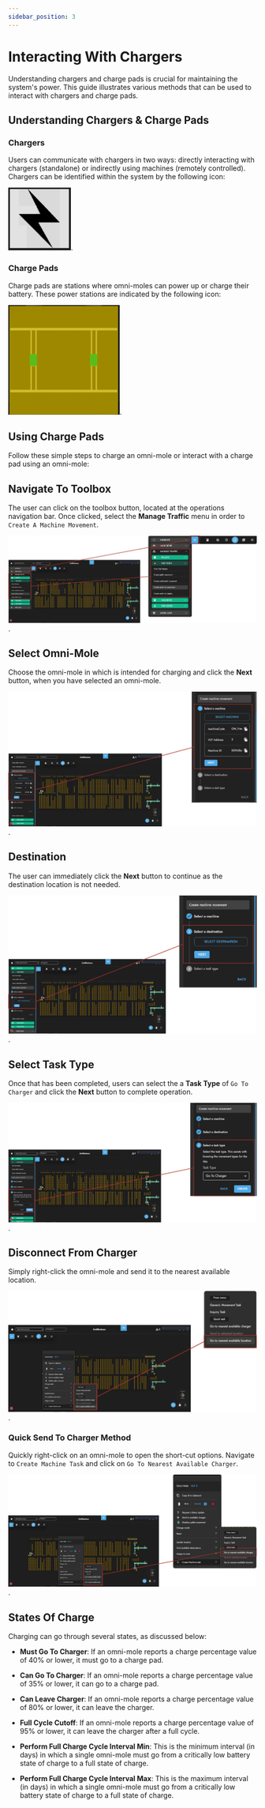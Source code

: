 ```yaml
---
sidebar_position: 3
---
```


# Interacting With Chargers

Understanding chargers and charge pads is crucial for maintaining the system's power. This guide illustrates various methods that can be used to interact with chargers and charge pads.

## Understanding Chargers & Charge Pads

### Chargers
Users can communicate with chargers in two ways: directly interacting with chargers (standalone) or indirectly using machines (remotely controlled). Chargers can be identified within the system by the following icon: 

![charger icon](assets/interacting-with-chargers/charger-icon.PNG "charger icon").

### Charge Pads
Charge pads are stations where omni-moles can power up or charge their battery. These power stations are indicated by the following icon: 

![charge pad icon](assets/interacting-with-chargers/charge-pad-icon.PNG "charge pad icon").

## Using Charge Pads
Follow these simple steps to charge an omni-mole or interact with a charge pad using an omni-mole:

## Navigate To Toolbox

The user can click on the toolbox button, located at the operations navigation bar. Once clicked, select the **Manage Traffic** menu in order to `Create A Machine Movement`.

![select manage traffic](assets/interacting-with-chargers/select-manage-traffic.png "select manage traffic").

## Select Omni-Mole

Choose the omni-mole in which is intended for charging and click the **Next** button, when you have selected an omni-mole.

![select machine](assets/interacting-with-chargers/select-machine.png "select machine").

## Destination

The user can immediately click the **Next** button to continue as the destination location is not needed.

![select destination](assets/interacting-with-chargers/select-destination.png "select destination").

## Select Task Type

Once that has been completed, users can select the a **Task Type** of `Go To Charger` and click the **Next** button to complete operation.

![select task type](assets/interacting-with-chargers/select-task-type.png "select task type").


## Disconnect From Charger
Simply right-click the omni-mole and send it to the nearest available location.

![send to nearest available location](assets/interacting-with-chargers/send-to-nearest-available-location.png "send to nearest available location").

### Quick Send To Charger Method
Quickly right-click on an omni-mole to open the short-cut options. Navigate to `Create Machine Task` and click on `Go To Nearest Available Charger`.

![quick go to charger](assets/interacting-with-chargers/quick-go-to-charger.png "charger go to charger").

## States Of Charge
Charging can go through several states, as discussed below:

- **Must Go To Charger**: If an omni-mole reports a charge percentage value of 40% or lower, it must go to a charge pad.

- **Can Go To Charger**: If an omni-mole reports a charge percentage value of 35% or lower, it can go to a charge pad.

- **Can Leave Charger**: If an omni-mole reports a charge percentage value of 80% or lower, it can leave the charger.

- **Full Cycle Cutoff**: If an omni-mole reports a charge percentage value of 95% or lower, it can leave the charger after a full cycle.

- **Perform Full Charge Cycle Interval Min**: This is the minimum interval (in days) in which a single omni-mole must go from a critically low battery state of charge to a full state of charge.

- **Perform Full Charge Cycle Interval Max**: This is the maximum interval (in days) in which a single omni-mole must go from a critically low battery state of charge to a full state of charge.
